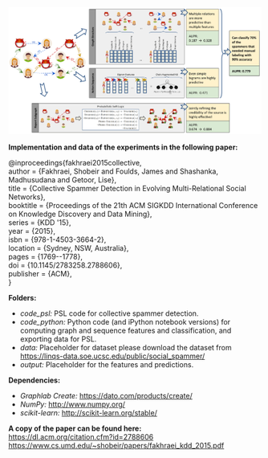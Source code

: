 ![Collective Spammer Detection in Evolving Multi-Relational Social Networks](fakhraei-kdd15.gif)
  
__Implementation and data of the experiments in the following paper:__  
  
@inproceedings{fakhraei2015collective,  
 author = {Fakhraei, Shobeir and Foulds, James and Shashanka, Madhusudana and Getoor, Lise},  
 title = {Collective Spammer Detection in Evolving Multi-Relational Social Networks},  
 booktitle = {Proceedings of the 21th ACM SIGKDD International Conference on Knowledge Discovery and Data Mining},  
 series = {KDD '15},  
 year = {2015},  
 isbn = {978-1-4503-3664-2},  
 location = {Sydney, NSW, Australia},  
 pages = {1769--1778},  
 doi = {10.1145/2783258.2788606},  
 publisher = {ACM},  
}   
  
__Folders:__  
+ _code_psl:_ PSL code for collective spammer detection.  
+ _code_python:_ Python code (and iPython notebook versions) for computing graph and sequence features and classification, and exporting data for PSL.  
+ _data:_ Placeholder for dataset please download the dataset from https://linqs-data.soe.ucsc.edu/public/social_spammer/  
+ _output:_ Placeholder for the features and predictions.  
  
__Dependencies:__  
+ _Graphlab Create:_ https://dato.com/products/create/  
+ _NumPy:_ http://www.numpy.org/  
+ _scikit-learn:_ http://scikit-learn.org/stable/  
  
__A copy of the paper can be found here:__  
https://dl.acm.org/citation.cfm?id=2788606
https://www.cs.umd.edu/~shobeir/papers/fakhraei_kdd_2015.pdf

